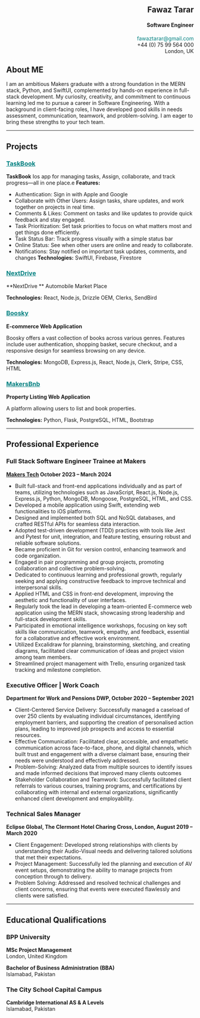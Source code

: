 <h2 align="right">Fawaz Tarar</h2>
<h4 align="right">Software Engineer</h4>  
<p align="right">
  <a href="mailto:fawaztarar@gmail.com" style="color: teal; text-decoration: none;">
    fawaztarar@gmail.com
  </a>
  <br/>
  <span>+44 (0) 75 99 564 000</span>
  <br/>
  <span>London, UK</span>
</p>





## About ME

I am an ambitious Makers graduate with a strong foundation in the MERN stack, Python, and SwiftUI, complemented by hands-on experience in full-stack development. My curiosity, creativity, and commitment to continuous learning led me to pursue a career in Software Engineering. With a background in client-facing roles, I have developed good skills in needs assessment, communication, teamwork, and problem-solving. I am eager to bring these strengths to your tech team.



---
## Projects
### <a href="https://apps.apple.com/ca/app/taskbook/id6499077243" style="color: teal;">TaskBook</a>

**TaskBook**
Ios app for managing tasks,  Assign, collaborate, and track progress—all in one place.e
**Features:**
-  Authentication: Sign in with Apple and Google
-  Collaborate with Other Users: Assign tasks, share updates, and work together on projects in real time.
-  Comments & Likes: Comment on tasks and like updates to provide quick feedback and stay engaged.
-  Task Prioritization: Set task priorities to focus on what matters most and get things done efficiently.
-  Task Status Bar: Track progress visually with a simple status bar 
-  Online Status: See when other users are online and ready to collaborate.
-  Notifications: Stay notified on important task updates, comments, and changes
**Technologies:**  SwiftUI, Firebase, Firestore

### <a href="https://car-marketplace-7614e.firebaseapp.com" style="color: teal;">NextDrive</a>

**NextDrive **
Automobile Market Place

**Technologies:**  React, Node.js, Drizzle OEM, Clerks, SendBird

### <a href="https://github.com/Fawaztarar/Booksy-frontend" style="color: teal;">Boosky</a>

**E-commerce Web Application**

Boosky offers a vast collection of books across various genres. Features include user authentication, shopping basket, secure checkout, and a responsive design for seamless browsing on any device.

**Technologies:** MongoDB, Express.js, React, Node.js, Clerk, Stripe, CSS, HTML



### <a href="https://github.com/Fawaztarar/makers-007-engineering-project-1" style="color: teal;">MakersBnb</a>

**Property Listing Web Application**

A platform allowing users to list and book properties.

**Technologies:** Python, Flask, PostgreSQL, HTML, Bootstrap

---

## Professional Experience

### Full Stack Software Engineer Trainee at Makers
**[Makers Tech](https://makers.tech) October 2023 – March 2024**

- Built full-stack and front-end applications individually and as part of teams, utilizing technologies such as JavaScript, React.js, Node.js, Express.js, Python, MongoDB, Mongoose, PostgreSQL, HTML, and CSS.
- Developed a mobile application using Swift, extending web functionalities to iOS platforms.
- Designed and implemented both SQL and NoSQL databases, and crafted RESTful APIs for seamless data interaction.
- Adopted test-driven development (TDD) practices with tools like Jest and Pytest for unit, integration, and feature testing, ensuring robust and reliable software solutions.
- Became proficient in Git for version control, enhancing teamwork and code organization.
- Engaged in pair programming and group projects, promoting collaboration and collective problem-solving.
- Dedicated to continuous learning and professional growth, regularly seeking and applying constructive feedback to improve technical and interpersonal skills.
- Applied HTML and CSS in front-end development, improving the aesthetic and functionality of user interfaces.
- Regularly took the lead in developing a team-oriented E-commerce web application using the MERN stack, showcasing strong leadership and full-stack development skills.
- Participated in emotional intelligence workshops, focusing on key soft skills like communication, teamwork, empathy, and feedback, essential for a collaborative and effective work environment.
- Utilized Excalidraw for planning, brainstorming, sketching, and creating diagrams, facilitated clear communication of ideas and project vision among team members.
- Streamlined project management with Trello, ensuring organized task tracking and milestone completion.


### Executive Officer | Work Coach
**Department for Work and Pensions DWP, October 2020 – September 2021**

- Client-Centered Service Delivery: Successfully managed a caseload of over 250 clients by evaluating individual circumstances, identifying employment barriers, and supporting the creation of personalised action plans, leading to improved job prospects and access to essential resources.
- Effective Communication: Facilitated clear, accessible, and empathetic communication across face-to-face, phone, and digital channels, which built trust and engagement with a diverse claimant base, ensuring their needs were understood and effectively addressed.
- Problem-Solving: Analyzed data from multiple sources to identify issues and made informed decisions that improved many clients outcomes
- Stakeholder Collaboration and Teamwork: Successfully facilitated client referrals to various courses, training programs, and certifications by collaborating with internal and external organizations, significantly enhanced client development and employability.

  


### Technical Sales Manager
**Eclipse Global, The Clermont Hotel Charing Cross, London, August 2019 – March 2020**

- Client Engagement: Developed strong relationships with clients by understanding their Audio-Visual needs and delivering tailored solutions that met their expectations.
- Project Management: Successfully led the planning and execution of AV event setups, demonstrating the ability to manage projects from conception through to delivery.
- Problem Solving: Addressed and resolved technical challenges and client concerns, ensuring that events were executed flawlessly and clients were satisfied.


---



## Educational Qualifications


### BPP University
**MSc Project Management**  
London, United Kingdom  


**Bachelor of Business Administration (BBA)**  
 Islamabad, Pakistan  

### The City School Capital Campus
**Cambridge International AS & A Levels**  
Islamabad, Pakistan  





 
